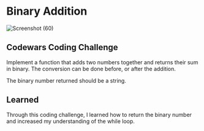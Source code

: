# Binary Addition

![Screenshot (60)](https://user-images.githubusercontent.com/47072462/54470343-85ee1400-477c-11e9-9a75-0cc6e6a2742b.png)

## Codewars Coding Challenge

Implement a function that adds two numbers together and returns their sum in binary. The conversion can be done before, or after the addition.

The binary number returned should be a string.

## Learned

Through this coding challenge, I learned how to return the binary number and increased my understanding of the while loop.
